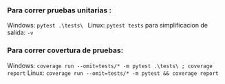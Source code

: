 ### Para correr pruebas unitarias :
Windows: ``` pytest .\tests\  ```
Linux: ```pytest tests```
para simplificacion de salida: ```-v```

### Para correr covertura de pruebas:
Windows: ```coverage run --omit=tests/* -m pytest .\tests\ ; coverage report```
Linux: ```coverage run --omit=tests/* -m pytest && coverage report ```